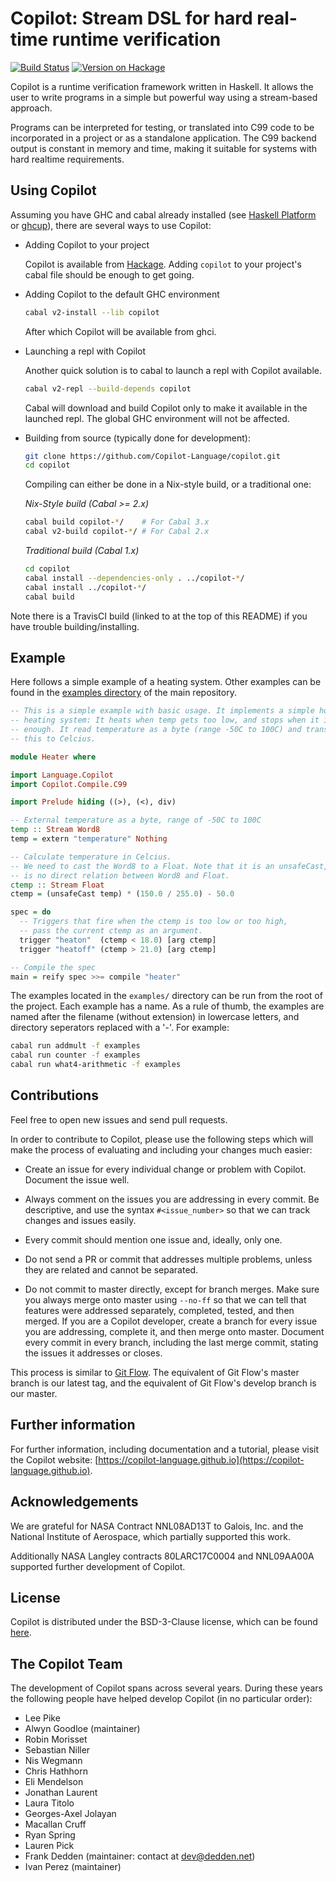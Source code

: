 # Copilot: Stream DSL for hard real-time runtime verification

[![Build Status](https://travis-ci.com/Copilot-Language/Copilot.svg?branch=master)](https://travis-ci.com/Copilot-Language/Copilot)
[![Version on Hackage](https://img.shields.io/hackage/v/copilot.svg)](https://hackage.haskell.org/package/copilot)

Copilot is a runtime verification framework written in Haskell. It allows the
user to write programs in a simple but powerful way using a stream-based
approach.

Programs can be interpreted for testing, or translated into C99 code to be
incorporated in a project or as a standalone application. The C99 backend
output is constant in memory and time, making it suitable for systems with hard
realtime requirements.


## Using Copilot
Assuming you have GHC and cabal already installed (see [Haskell
Platform](http://hackage.haskell.org/platform/) or
[ghcup](https://www.haskell.org/ghcup/)), there are several ways to use
Copilot:

* Adding Copilot to your project

  Copilot is available from
  [Hackage](https://hackage.haskell.org/package/copilot). Adding `copilot`
  to your project's cabal file should be enough to get going.

* Adding Copilot to the default GHC environment

   ```bash
   cabal v2-install --lib copilot
   ```

  After which Copilot will be available from ghci.

* Launching a repl with Copilot

  Another quick solution is to cabal to launch a repl with Copilot
  available.

  ```bash
  cabal v2-repl --build-depends copilot
  ```

  Cabal will download and build Copilot only to make it available in the
  launched repl. The global GHC environment will not be affected.

* Building from source (typically done for development):

  ```bash
  git clone https://github.com/Copilot-Language/copilot.git
  cd copilot
  ```

  Compiling can either be done in a Nix-style build, or a traditional one:

  _Nix-Style build (Cabal >= 2.x)_

  ```bash
  cabal build copilot-*/    # For Cabal 3.x
  cabal v2-build copilot-*/ # For Cabal 2.x
  ```

  _Traditional build (Cabal 1.x)_
  ```bash
  cd copilot
  cabal install --dependencies-only . ../copilot-*/
  cabal install ../copilot-*/
  cabal build
  ```

Note there is a TravisCI build (linked to at the top of this README) if you
have trouble building/installing.


## Example
Here follows a simple example of a heating system. Other examples can be found
in the [examples
directory](https://github.com/Copilot-Language/Copilot/tree/master/examples)
of the main repository.

```haskell
-- This is a simple example with basic usage. It implements a simple home
-- heating system: It heats when temp gets too low, and stops when it is high
-- enough. It read temperature as a byte (range -50C to 100C) and translates
-- this to Celcius.

module Heater where

import Language.Copilot
import Copilot.Compile.C99

import Prelude hiding ((>), (<), div)

-- External temperature as a byte, range of -50C to 100C
temp :: Stream Word8
temp = extern "temperature" Nothing

-- Calculate temperature in Celcius.
-- We need to cast the Word8 to a Float. Note that it is an unsafeCast, as there
-- is no direct relation between Word8 and Float.
ctemp :: Stream Float
ctemp = (unsafeCast temp) * (150.0 / 255.0) - 50.0

spec = do
  -- Triggers that fire when the ctemp is too low or too high,
  -- pass the current ctemp as an argument.
  trigger "heaton"  (ctemp < 18.0) [arg ctemp]
  trigger "heatoff" (ctemp > 21.0) [arg ctemp]

-- Compile the spec
main = reify spec >>= compile "heater"
```

The examples located in the `examples/` directory can be run from the root of
the project. Each example has a name. As a rule of thumb, the examples are
named after the filename (without extension) in lowercase letters, and
directory seperators replaced with a '-'. For example:

```sh
cabal run addmult -f examples
cabal run counter -f examples
cabal run what4-arithmetic -f examples
```

## Contributions
Feel free to open new issues and send pull requests.

In order to contribute to Copilot, please use the following steps which will
make the process of evaluating and including your changes much easier:

* Create an issue for every individual change or problem with Copilot. Document
  the issue well.

* Always comment on the issues you are addressing in every commit. Be
  descriptive, and use the syntax `#<issue_number>` so that we can track
  changes and issues easily.

* Every commit should mention one issue and, ideally, only one.

* Do not send a PR or commit that addresses multiple problems, unless they are
  related and cannot be separated.

* Do not commit to master directly, except for branch merges. Make sure you
  always merge onto master using `--no-ff` so that we can tell that features
  were addressed separately, completed, tested, and then merged.  If you are a
  Copilot developer, create a branch for every issue you are addressing, complete
  it, and then merge onto master. Document every commit in every branch,
  including the last merge commit, stating the issues it addresses or closes.

This process is similar to [Git
Flow](http://nvie.com/posts/a-successful-git-branching-model/). The equivalent
of Git Flow's master branch is our latest tag, and the equivalent of Git Flow's
develop branch is our master.


## Further information
For further information, including documentation and a tutorial, please visit
the Copilot website:
[https://copilot-language.github.io](https://copilot-language.github.io).


## Acknowledgements
We are grateful for NASA Contract NNL08AD13T to Galois, Inc. and the National
Institute of Aerospace, which partially supported this work.

Additionally NASA Langley contracts 80LARC17C0004 and NNL09AA00A supported
further development of Copilot.


## License
Copilot is distributed under the BSD-3-Clause license, which can be found
[here](https://raw.githubusercontent.com/Copilot-Language/Copilot/master/LICENSE).


## The Copilot Team
The development of Copilot spans across several years. During these years
the following people have helped develop Copilot (in no particular order):

* Lee Pike
* Alwyn Goodloe (maintainer)
* Robin Morisset
* Sebastian Niller
* Nis Wegmann
* Chris Hathhorn
* Eli Mendelson
* Jonathan Laurent
* Laura Titolo
* Georges-Axel Jolayan
* Macallan Cruff
* Ryan Spring
* Lauren Pick
* Frank Dedden (maintainer: contact at dev@dedden.net)
* Ivan Perez (maintainer)
